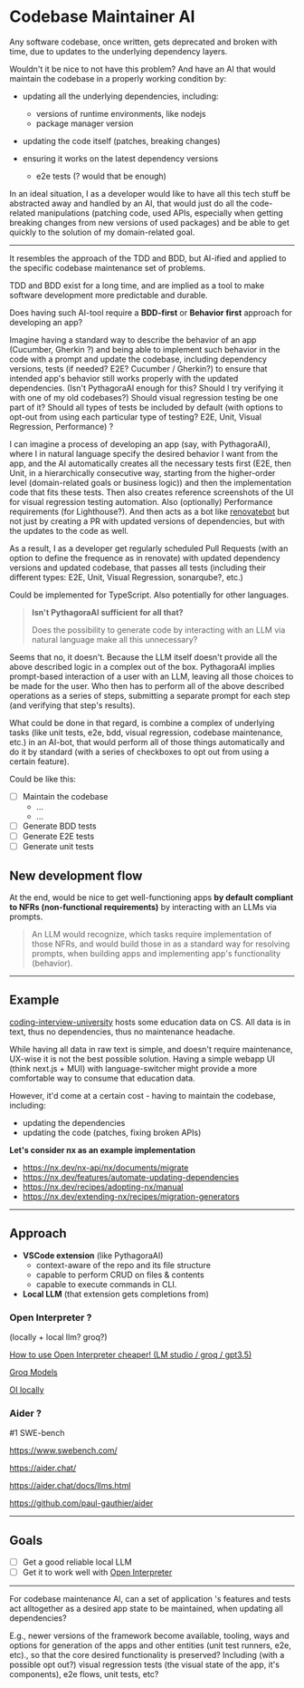 # Codebase Maintainer AI

Any software codebase, once written, gets deprecated and broken with time, due to updates to the underlying dependency layers.

Wouldn't it be nice to not have this problem? And have an AI that would maintain the codebase in a properly working condition by:

- updating all the underlying dependencies, including:

  - versions of runtime environments, like nodejs
  - package manager version

- updating the code itself (patches, breaking changes)
- ensuring it works on the latest dependency versions
  - e2e tests (? would that be enough)

In an ideal situation, I as a developer would like to have all this tech stuff be abstracted away and handled by an AI, that would just do all the code-related manipulations (patching code, used APIs, especially when getting breaking changes from new versions of used packages) and be able to get quickly to the solution of my domain-related goal.

---

It resembles the approach of the TDD and BDD, but AI-ified and applied to the specific codebase maintenance set of problems.

TDD and BDD exist for a long time, and are implied as a tool to make software development more predictable and durable.

Does having such AI-tool require a **BDD-first** or **Behavior first** approach for developing an app?

Imagine having a standard way to describe the behavior of an app (Cucumber, Gherkin ?) and being able to implement such behavior in the code with a prompt and update the codebase, including dependency versions, tests (if needed? E2E? Cucumber / Gherkin?) to ensure that intended app's behavior still works properly with the updated dependencies. (Isn't PythagoraAI enough for this? Should I try verifying it with one of my old codebases?) Should visual regression testing be one part of it? Should all types of tests be included by default (with options to opt-out from using each particular type of testing? E2E, Unit, Visual Regression, Performance) ?

I can imagine a process of developing an app (say, with PythagoraAI), where I in natural language specify the desired behavior I want from the app, and the AI automatically creates all the necessary tests first (E2E, then Unit, in a hierarchically consecutive way, starting from the higher-order level (domain-related goals or business logic)) and then the implementation code that fits these tests. Then also creates reference screenshots of the UI for visual regression testing automation. Also (optionally) Performance requirements (for Lighthouse?). And then acts as a bot like [renovatebot](https://github.com/renovatebot) but not just by creating a PR with updated versions of dependencies, but with the updates to the code as well.

As a result, I as a developer get regularly scheduled Pull Requests (with an option to define the frequence as in renovate) with updated dependency versions and updated codebase, that passes all tests (including their different types: E2E, Unit, Visual Regression, sonarqube?, etc.)

Could be implemented for TypeScript. Also potentially for other languages.

> **Isn't PythagoraAI sufficient for all that?**
>
> Does the possibility to generate code by interacting with an LLM via natural language make all this unnecessary?

Seems that no, it doesn't. Because the LLM itself doesn't provide all the above described logic in a complex out of the box. PythagoraAI implies prompt-based interaction of a user with an LLM, leaving all those choices to be made for the user. Who then has to perform all of the above described operations as a series of steps, submitting a separate prompt for each step (and verifying that step's results).

What could be done in that regard, is combine a complex of underlying tasks (like unit tests, e2e, bdd, visual regression, codebase maintenance, etc.) in an AI-bot, that would perform all of those things automatically and do it by standard (with a series of checkboxes to opt out from using a certain feature).

Could be like this:

- [ ] Maintain the codebase
  - ...
  - ...
- [ ] Generate BDD tests
- [ ] Generate E2E tests
- [ ] Generate unit tests

## New development flow

At the end, would be nice to get well-functioning apps **by default compliant to NFRs (non-functional requirements)** by interacting with an LLMs via prompts.

> An LLM would recognize, which tasks require implementation of those NFRs, and would build those in as a standard way for resolving prompts, when building apps and implementing app's functionality (behavior).

---

## Example

[coding-interview-university](https://github.com/jwasham/coding-interview-university) hosts some education data on CS. All data is in text, thus no dependencies, thus no maintenance headache.

While having all data in raw text is simple, and doesn't require maintenance, UX-wise it is not the best possible solution. Having a simple webapp UI (think next.js + MUI) with language-switcher might provide a more comfortable way to consume that education data.

However, it'd come at a certain cost - having to maintain the codebase, including:

- updating the dependencies
- updating the code (patches, fixing broken APIs)

**Let's consider nx as an example implementation**

- https://nx.dev/nx-api/nx/documents/migrate
- https://nx.dev/features/automate-updating-dependencies
- https://nx.dev/recipes/adopting-nx/manual
- https://nx.dev/extending-nx/recipes/migration-generators

---

## Approach

- **VSCode extension** (like PythagoraAI)
  - context-aware of the repo and its file structure
  - capable to perform CRUD on files & contents
  - capable to execute commands in CLI.
- **Local LLM** (that extension gets completions from)

### Open Interpreter ?

(locally + local llm? groq?)

[How to use Open Interpreter cheaper! (LM studio / groq / gpt3.5)](https://www.youtube.com/watch?v=FXCaJ3Ga9TE)

[Groq Models](https://console.groq.com/docs/models)

[OI locally](https://docs.openinterpreter.com/guides/running-locally)

### Aider ?

#1 SWE-bench

https://www.swebench.com/

https://aider.chat/

https://aider.chat/docs/llms.html

https://github.com/paul-gauthier/aider

---

## Goals

- [ ] Get a good reliable local LLM
- [ ] Get it to work well with [Open Interpreter](https://github.com/OpenInterpreter/open-interpreter)

---

For codebase maintenance AI, can a set of application 's features and tests act alltogether as a desired app state to be maintained, when updating all dependencies?

E.g., newer versions of the framework become available, tooling, ways and options for generation of the apps and other entities (unit test runners, e2e, etc)., so that the core desired functionality is preserved? Including (with a possible opt out?) visual regression tests (the visual state of the app, it's components), e2e flows, unit tests, etc?

